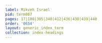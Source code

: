 ```yaml
---
label: Mikveh Israel
pid: term867
pages: 17|108|305|340|412|436|438|439|440
order: '0654'
layout: generic_index_term
collection: index-headings
---
```

